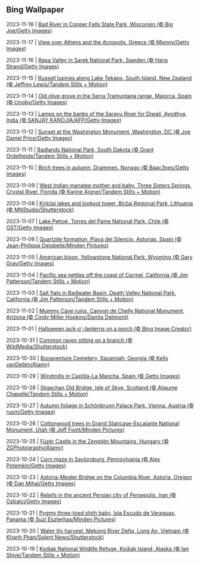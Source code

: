 ## Bing Wallpaper
2023-11-18 | [Bad River in Copper Falls State Park, Wisconsin (© Big Joe/Getty Images)](./wallpaper/2023-11-18.jpg) 

2023-11-17 | [View over Athens and the Acropolis, Greece (© Mlenny/Getty Images)](./wallpaper/2023-11-17.jpg) 

2023-11-16 | [Rapa Valley in Sarek National Park, Sweden (© Hans Strand/Getty Images)](./wallpaper/2023-11-16.jpg) 

2023-11-15 | [Russell lupines along Lake Tekapo, South Island, New Zealand (© Jeffrey Lewis/Tandem Stills + Motion)](./wallpaper/2023-11-15.jpg) 

2023-11-14 | [Old olive grove in the Serra Tramuntana range, Majorca, Spain (© cinoby/Getty Images)](./wallpaper/2023-11-14.jpg) 

2023-11-13 | [Lamps on the banks of the Sarayu River for Diwali, Ayodhya, India (© SANJAY KANOJIA/AFP/Getty Images)](./wallpaper/2023-11-13.jpg) 

2023-11-12 | [Sunset at the Washington Monument, Washington, DC (© Joe Daniel Price/Getty Images)](./wallpaper/2023-11-12.jpg) 

2023-11-11 | [Badlands National Park, South Dakota (© Grant Ordelheide/Tandem Stills + Motion)](./wallpaper/2023-11-11.jpg) 

2023-11-10 | [Birch trees in autumn, Drammen, Norway (© Baac3nes/Getty Images)](./wallpaper/2023-11-10.jpg) 

2023-11-09 | [West Indian manatee mother and baby, Three Sisters Springs, Crystal River, Florida (© Karine Aigner/Tandem Stills + Motion)](./wallpaper/2023-11-09.jpg) 

2023-11-08 | [Kirkilai lakes and lookout tower, Biržai Regional Park, Lithuania (© MNStudio/Shutterstock)](./wallpaper/2023-11-08.jpg) 

2023-11-07 | [Lake Pehoé, Torres del Paine National Park, Chile (© OST/Getty Images)](./wallpaper/2023-11-07.jpg) 

2023-11-06 | [Quartzite formation, Playa del Silencio, Asturias, Spain (© Jean-Philippe Delobelle/Minden Pictures)](./wallpaper/2023-11-06.jpg) 

2023-11-05 | [American bison, Yellowstone National Park, Wyoming (© Gary Gray/Getty Images)](./wallpaper/2023-11-05.jpg) 

2023-11-04 | [Pacific sea nettles off the coast of Carmel, California (© Jim Patterson/Tandem Stills + Motion)](./wallpaper/2023-11-04.jpg) 

2023-11-03 | [Salt flats in Badwater Basin, Death Valley National Park, California (© Jim Patterson/Tandem Stills + Motion)](./wallpaper/2023-11-03.jpg) 

2023-11-02 | [Mummy Cave ruins, Canyon de Chelly National Monument, Arizona (© Cindy Miller Hopkins/Danita Delimont)](./wallpaper/2023-11-02.jpg) 

2023-11-01 | [Halloween jack-o'-lanterns on a porch (© Bing Image Creator)](./wallpaper/2023-11-01.jpg) 

2023-10-31 | [Common raven sitting on a branch (© WildMedia/Shutterstock)](./wallpaper/2023-10-31.jpg) 

2023-10-30 | [Bonaventure Cemetery, Savannah, Georgia (© Kelly vanDellen/Alamy)](./wallpaper/2023-10-30.jpg) 

2023-10-29 | [Windmills in Castilla-La Mancha, Spain (© Getty Images)](./wallpaper/2023-10-29.jpg) 

2023-10-28 | [Sligachan Old Bridge, Isle of Skye, Scotland (© Aliaume Chapelle/Tandem Stills + Motion)](./wallpaper/2023-10-28.jpg) 

2023-10-27 | [Autumn foliage in Schönbrunn Palace Park, Vienna, Austria (© rusm/Getty Images)](./wallpaper/2023-10-27.jpg) 

2023-10-26 | [Cottonwood trees in Grand Staircase-Escalante National Monument, Utah (© Jeff Foott/Minden Pictures)](./wallpaper/2023-10-26.jpg) 

2023-10-25 | [Füzér Castle in the Zemplén Mountains, Hungary (© ZGPhotography/Alamy)](./wallpaper/2023-10-25.jpg) 

2023-10-24 | [Corn maze in Saylorsburg, Pennsylvania (© Alex Potemkin/Getty Images)](./wallpaper/2023-10-24.jpg) 

2023-10-23 | [Astoria-Megler Bridge on the Columbia River, Astoria, Oregon (© Dan Mihai/Getty Images)](./wallpaper/2023-10-23.jpg) 

2023-10-22 | [Reliefs in the ancient Persian city of Persepolis, Iran (© Ozbalci/Getty Images)](./wallpaper/2023-10-22.jpg) 

2023-10-21 | [Pygmy three-toed sloth baby, Isla Escudo de Veraguas, Panama (© Suzi Eszterhas/Minden Pictures)](./wallpaper/2023-10-21.jpg) 

2023-10-20 | [Water lily harvest, Mekong River Delta, Long An, Vietnam (© Khanh Phan/Solent News/Shutterstock)](./wallpaper/2023-10-20.jpg) 

2023-10-19 | [Kodiak National Wildlife Refuge, Kodiak Island, Alaska (© Ian Shive/Tandem Stills + Motion)](./wallpaper/2023-10-19.jpg) 

